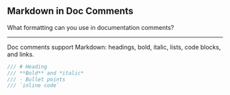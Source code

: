 ## Markdown in Doc Comments

What formatting can you use in documentation comments?

---

Doc comments support Markdown: headings, bold, italic, lists, code blocks, and links.

```rust
/// # Heading
/// **Bold** and *italic*
/// - Bullet points
/// `inline code`
```

